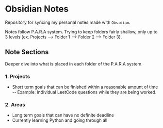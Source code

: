 # Obsidian Notes
Repository for syncing my personal notes made with `Obsidian`.

Notes follow P.A.R.A system. Trying to keep folders fairly shallow, only up to 3 levels (ex. Projects --> Folder 1 --> Folder 2 --> Folder 3).

## Note Sections
Deeper dive into what is placed in each folder of the P.A.R.A system.

### 1. Projects
- Short term goals that can be finished within a reasonable amount of time
-- Example: Individual LeetCode questions while they are being worked.

### 2. Areas
- Long term goals that can have no definite deadline
- Currently learning Python and going through all 